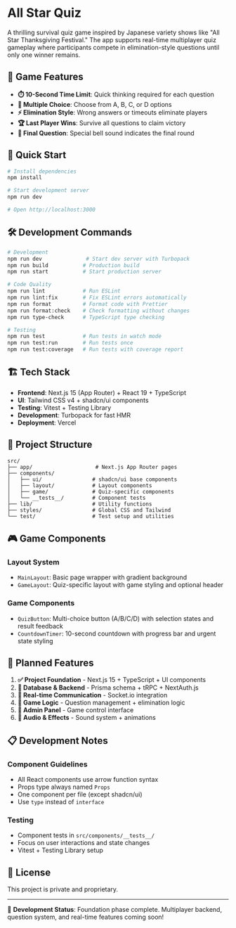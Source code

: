 # All Star Quiz

A thrilling survival quiz game inspired by Japanese variety shows like "All Star Thanksgiving Festival." The app supports real-time multiplayer quiz gameplay where participants compete in elimination-style questions until only one winner remains.

## 🎯 Game Features

- **⏱️ 10-Second Time Limit**: Quick thinking required for each question
- **🎯 Multiple Choice**: Choose from A, B, C, or D options
- **⚡ Elimination Style**: Wrong answers or timeouts eliminate players
- **🏆 Last Player Wins**: Survive all questions to claim victory
- **🔔 Final Question**: Special bell sound indicates the final round

## 🚀 Quick Start

```bash
# Install dependencies
npm install

# Start development server
npm run dev

# Open http://localhost:3000
```

## 🛠️ Development Commands

```bash
# Development
npm run dev              # Start dev server with Turbopack
npm run build           # Production build
npm run start           # Start production server

# Code Quality
npm run lint            # Run ESLint
npm run lint:fix        # Fix ESLint errors automatically
npm run format          # Format code with Prettier
npm run format:check    # Check formatting without changes
npm run type-check      # TypeScript type checking

# Testing
npm run test            # Run tests in watch mode
npm run test:run        # Run tests once
npm run test:coverage   # Run tests with coverage report
```

## 🏗️ Tech Stack

- **Frontend**: Next.js 15 (App Router) + React 19 + TypeScript
- **UI**: Tailwind CSS v4 + shadcn/ui components
- **Testing**: Vitest + Testing Library
- **Development**: Turbopack for fast HMR
- **Deployment**: Vercel

## 📁 Project Structure

```
src/
├── app/                    # Next.js App Router pages
├── components/
│   ├── ui/                # shadcn/ui base components
│   ├── layout/            # Layout components
│   ├── game/              # Quiz-specific components
│   └── __tests__/         # Component tests
├── lib/                   # Utility functions
├── styles/                # Global CSS and Tailwind
└── test/                  # Test setup and utilities
```

## 🎮 Game Components

### Layout System
- `MainLayout`: Basic page wrapper with gradient background
- `GameLayout`: Quiz-specific layout with game styling and optional header

### Game Components
- `QuizButton`: Multi-choice button (A/B/C/D) with selection states and result feedback
- `CountdownTimer`: 10-second countdown with progress bar and urgent state styling

## 🔮 Planned Features

1. **✅ Project Foundation** - Next.js 15 + TypeScript + UI components
2. **🔄 Database & Backend** - Prisma schema + tRPC + NextAuth.js
3. **🔄 Real-time Communication** - Socket.io integration
4. **🔄 Game Logic** - Question management + elimination logic
5. **🔄 Admin Panel** - Game control interface
6. **🔄 Audio & Effects** - Sound system + animations

## 📋 Development Notes

### Component Guidelines
- All React components use arrow function syntax
- Props type always named `Props`
- One component per file (except shadcn/ui)
- Use `type` instead of `interface`

### Testing
- Component tests in `src/components/__tests__/`
- Focus on user interactions and state changes
- Vitest + Testing Library setup

## 📄 License

This project is private and proprietary.

---

🚧 **Development Status**: Foundation phase complete. Multiplayer backend, question system, and real-time features coming soon!